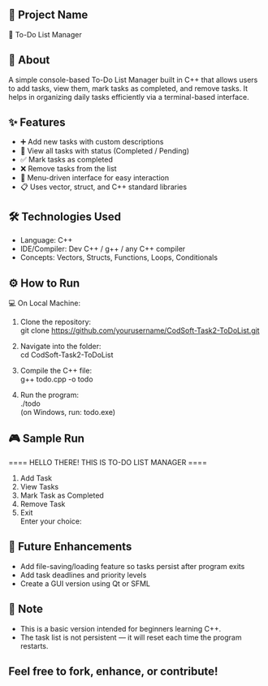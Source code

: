 ## 📌 Project Name  
📝 To-Do List Manager 

## 📖 About  
A simple console-based To-Do List Manager built in C++ that allows users to add tasks, view them, mark tasks as completed, and remove tasks. It helps in organizing daily tasks efficiently via a terminal-based interface.

## ✨ Features  
- ➕ Add new tasks with custom descriptions  
- 👀 View all tasks with status (Completed / Pending)  
- ✅ Mark tasks as completed  
- ❌ Remove tasks from the list  
- 🔁 Menu-driven interface for easy interaction  
- 📋 Uses vector, struct, and C++ standard libraries  

## 🛠 Technologies Used  
- Language: C++  
- IDE/Compiler: Dev C++ / g++ / any C++ compiler  
- Concepts: Vectors, Structs, Functions, Loops, Conditionals  

## ⚙️ How to Run  

💻 On Local Machine:  

1. Clone the repository:  
   git clone https://github.com/yourusername/CodSoft-Task2-ToDoList.git  

2. Navigate into the folder:  
   cd CodSoft-Task2-ToDoList  

3. Compile the C++ file:  
   g++ todo.cpp -o todo  

4. Run the program:  
   ./todo  
   (on Windows, run: todo.exe)

## 🎮 Sample Run  
==== HELLO THERE! THIS IS TO-DO LIST MANAGER ====  
1. Add Task  
2. View Tasks  
3. Mark Task as Completed  
4. Remove Task  
5. Exit  
Enter your choice:

## 🚀 Future Enhancements  
- Add file-saving/loading feature so tasks persist after program exits  
- Add task deadlines and priority levels  
- Create a GUI version using Qt or SFML  

## 📝 Note  
- This is a basic version intended for beginners learning C++.  
- The task list is not persistent — it will reset each time the program restarts.

## Feel free to fork, enhance, or contribute!
